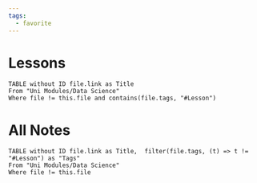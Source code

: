 ```yaml
---
tags:
  - favorite
---
```


# Lessons
```dataview
TABLE without ID file.link as Title
From "Uni Modules/Data Science"
Where file != this.file and contains(file.tags, "#Lesson")
```
# All Notes
```dataview
TABLE without ID file.link as Title,  filter(file.tags, (t) => t != "#Lesson") as "Tags"
From "Uni Modules/Data Science"
Where file != this.file
```

